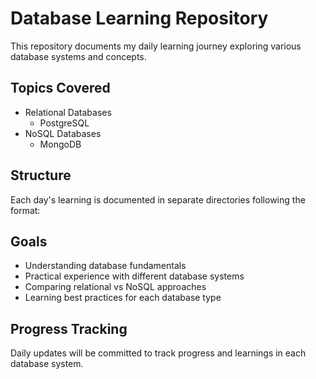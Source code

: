 # Database Learning Repository

This repository documents my daily learning journey exploring various database systems and concepts.

## Topics Covered

- Relational Databases
  - PostgreSQL
- NoSQL Databases
  - MongoDB

## Structure

Each day's learning is documented in separate directories following the format:

## Goals

- Understanding database fundamentals
- Practical experience with different database systems
- Comparing relational vs NoSQL approaches
- Learning best practices for each database type

## Progress Tracking

Daily updates will be committed to track progress and learnings in each database system.
